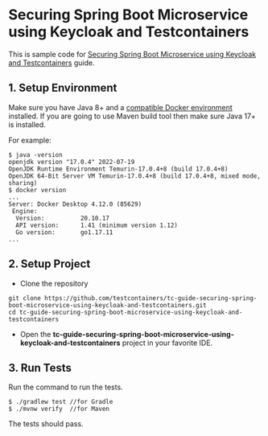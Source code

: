 # Securing Spring Boot Microservice using Keycloak and Testcontainers

This is sample code for [Securing Spring Boot Microservice using Keycloak and Testcontainers](https://testcontainers.com/guides/securing-spring-boot-microservice-using-keycloak-and-testcontainers) guide.

## 1. Setup Environment
Make sure you have Java 8+ and a [compatible Docker environment](https://www.testcontainers.org/supported_docker_environment/) installed.
If you are going to use Maven build tool then make sure Java 17+ is installed.

For example:

```shell
$ java -version
openjdk version "17.0.4" 2022-07-19
OpenJDK Runtime Environment Temurin-17.0.4+8 (build 17.0.4+8)
OpenJDK 64-Bit Server VM Temurin-17.0.4+8 (build 17.0.4+8, mixed mode, sharing)
$ docker version
...
Server: Docker Desktop 4.12.0 (85629)
 Engine:
  Version:          20.10.17
  API version:      1.41 (minimum version 1.12)
  Go version:       go1.17.11
...
```

## 2. Setup Project

* Clone the repository

```shell
git clone https://github.com/testcontainers/tc-guide-securing-spring-boot-microservice-using-keycloak-and-testcontainers.git
cd tc-guide-securing-spring-boot-microservice-using-keycloak-and-testcontainers
```

* Open the **tc-guide-securing-spring-boot-microservice-using-keycloak-and-testcontainers** project in your favorite IDE.

## 3. Run Tests

Run the command to run the tests.

```shell
$ ./gradlew test //for Gradle
$ ./mvnw verify  //for Maven
```

The tests should pass.